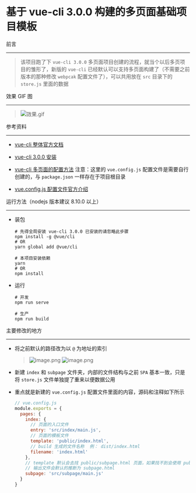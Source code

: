 # 基于 vue-cli 3.0.0 构建的多页面基础项目模板 

前言

---

> 该项目跑了下 `vue-cli 3.0.0` 多页面项目创建的流程，就当个以后多页项目的雏形了，新版的 `vue-cli` 已经默认可以支持多页面构建了（不需要之前版本的那种修改 `webpcak` 配置文件了），可以共用放在 `src` 目录下的 `store.js` 里面的数据

效果 GIF 图

---

> ![效果.gif](https://upload-images.jianshu.io/upload_images/9064013-9b433b4901fbc83e.gif?imageMogr2/auto-orient/strip)

参考资料

---

- [vue-cli 整体官方文档](https://cli.vuejs.org/guide/)

- [vue-cli 3.0.0 安装](https://cli.vuejs.org/guide/creating-a-project.html#installation)

- [vue-cli 多页面的配置方法](https://cli.vuejs.org/config/#pages)
  注意：这里的 `vue.config.js` 配置文件是需要自行创建的，与 `package.json` 一样存在于项目根目录

- [vue.config.js 配置文件官方介绍](https://cli.vuejs.org/config/#vue-config-js)

运行方法（nodejs 版本建议 8.10.0 以上）

---

- 装包

  ```shell
  # 先得全局安装 vue-cli 3.0.0 已安装的请忽略此步骤
  npm install -g @vue/cli
  # OR
  yarn global add @vue/cli

  # 本项目安装依赖
  yarn
  # OR
  npm install
  ```

- 运行

  ```
  # 开发
  npm run serve

  # 生产
  npm run build
  ```

主要修改的地方

---

- 将之前默认的路径改为以 `@` 为地址的索引
  > ![image.png](https://upload-images.jianshu.io/upload_images/9064013-f68f00de655ae06f.png?imageMogr2/auto-orient/strip%7CimageView2/2/w/1240)
  > ![image.png](https://upload-images.jianshu.io/upload_images/9064013-d91ea67d028df791.png?imageMogr2/auto-orient/strip%7CimageView2/2/w/1240)
- 新建 `index` 和 `subpage` 文件夹，内部的文件结构与之前 `SPA` 基本一致，只是将 `store.js` 文件单独提了重来以便数据公用
- 重点就是新建的 `vue.config.js` 配置文件里面的内容，源码和注释如下所示

  ```javascript
  // vue.config.js
  module.exports = {
    pages: {
      index: {
        // 页面的入口文件
        entry: 'src/index/main.js',
        // 页面的模板文件
        template: 'public/index.html',
        // build 生成的文件名称  例： dist/index.html
        filename: 'index.html'
      },
      // template 默认会去找 public/subpage.html 页面，如果找不到会使用 public/index.html 文件
      // 输出文件会默认的推断为 subpage.html
      subpage: 'src/subpage/main.js'
    }
  }
  ```
